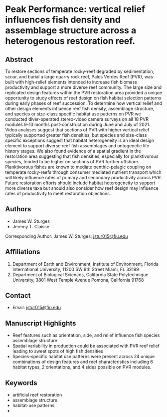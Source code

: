 # Peak Performance: vertical relief influences fish density and assemblage structure across a heterogenous restoration reef.

## Abstract
To restore sections of temperate rocky-reef degraded by sedimentation, scour, and burial a large quarry rock reef, Palos Verdes Reef (PVR), was built with high-relief elements intended to increase fish biomass productivity and support a more diverse reef community. The large size and replicated design features within the PVR restoration area provided a unique opportunity to study effects of reef design on fish habitat selection patterns during early phases of reef succession. To determine how vertical relief and other design elements influence reef fish density, assemblage structure, and species or size-class specific habitat use patterns on PVR we conducted diver-operated stereo-video camera surveys on all 18 PVR modules 9-13 months post-construction during June and July of 2021. Video analyses suggest that sections of PVR with higher vertical relief typically supported greater fish densities, but species and size-class specific exceptions suggest that habitat heterogeneity is an ideal design element to support diverse reef fish assemblages and ontogenetic life history stages. We also found evidence of a spatial gradient in the restoration area suggesting that fish densities, especially for planktivorous species, tended to be higher on sections of PVR further offshore. Planktivorous fishes are known to mediate benthic-pelagic coupling on temperate rocky-reefs through consumer mediated nutrient transport which will likely influence rates of primary and secondary productivity across PVR. Future restoration efforts should include habitat heterogeneity to support more diverse taxa but should also consider how reef design may influence rates of productivity to meet restoration objections.

## Authors

- James W. Sturges
- Jeremy T. Claisse

Corresponding Author: James W. Sturges; [jstur015@fiu.edu](mailto:jstur015@fiu.edu)

## Affiliations

1. Department of Earth and Environment, Institute of Environment, Florida International University, 11200 SW 8th Street Miami, FL 33199
2. Department of Biological Sciences, California State Polytechnique University, 3801 West Temple Avenue Pomona, California 91768

## Contact

- Email: [jstur015@fiu.edu](mailto:jstur015@fiu.edu)

## Manuscript Highlights

- Reef features such as orientation, side, and relief influence fish species assemblage structure
- Spatial variability in production could be associated with PVR reef relief leading to sweet spots of high fish densities
- Species-specific habitat use patterns were present across 24 unique combinations of design features and reef characteristics including 6 habitat types, 2 orientations, and 4 sides possible on PVR modules. 

## Keywords

- artificial reef restoration
- assemblage structure
- habitat-use patterns
- 

